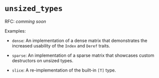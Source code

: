 # `unsized_types`

RFC: *comming soon*

Examples:

- `dense`: An implementation of a dense matrix that demonstrates the increased usability of the
  `Index` and `Deref` traits.

- `sparse`: An implementation of a sparse matrix that showcases custom destructors on unsized
  types.

- `slice`: A re-implementation of the built-in `[T]` type.
